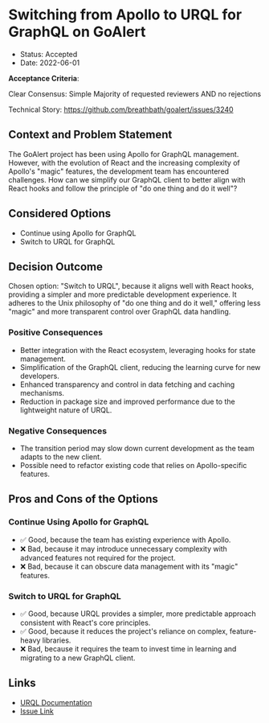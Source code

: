 # Switching from Apollo to URQL for GraphQL on GoAlert

- Status: Accepted
- Date: 2022-06-01

**Acceptance Criteria**:

Clear Consensus: Simple Majority of requested reviewers AND no rejections

Technical Story: https://github.com/breathbath/goalert/issues/3240

## Context and Problem Statement

The GoAlert project has been using Apollo for GraphQL management. However, with the evolution of React and the increasing complexity of Apollo's "magic" features, the development team has encountered challenges. How can we simplify our GraphQL client to better align with React hooks and follow the principle of "do one thing and do it well"?

## Considered Options

- Continue using Apollo for GraphQL
- Switch to URQL for GraphQL

## Decision Outcome

Chosen option: "Switch to URQL", because it aligns well with React hooks, providing a simpler and more predictable development experience. It adheres to the Unix philosophy of "do one thing and do it well," offering less "magic" and more transparent control over GraphQL data handling.

### Positive Consequences

- Better integration with the React ecosystem, leveraging hooks for state management.
- Simplification of the GraphQL client, reducing the learning curve for new developers.
- Enhanced transparency and control in data fetching and caching mechanisms.
- Reduction in package size and improved performance due to the lightweight nature of URQL.

### Negative Consequences

- The transition period may slow down current development as the team adapts to the new client.
- Possible need to refactor existing code that relies on Apollo-specific features.

## Pros and Cons of the Options

### Continue Using Apollo for GraphQL

- ✅ Good, because the team has existing experience with Apollo.
- ❌ Bad, because it may introduce unnecessary complexity with advanced features not required for the project.
- ❌ Bad, because it can obscure data management with its "magic" features.

### Switch to URQL for GraphQL

- ✅ Good, because URQL provides a simpler, more predictable approach consistent with React's core principles.
- ✅ Good, because it reduces the project's reliance on complex, feature-heavy libraries.
- ❌ Bad, because it requires the team to invest time in learning and migrating to a new GraphQL client.

## Links

- [URQL Documentation](https://formidable.com/open-source/urql/docs/)
- [Issue Link](https://github.com/breathbath/goalert/issues/3240)
